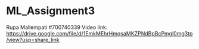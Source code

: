 # ML_Assignment3
Rupa Mallempati
#700740339
Video link: https://drive.google.com/file/d/1EmkMEhrHmqsaMKZPNdBpBcPmgl0mg3tp/view?usp=share_link
